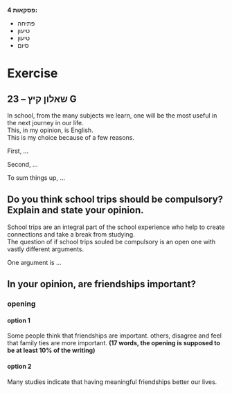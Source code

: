 **4 פסקאות:**
- פתיחה
- טיעון
- טיעון
- סיום

# Exercise
## שאלון קיץ – 23 G

In school, from the many subjects we learn, one will be the most useful in the next journey in our life.  
This, in my opinion, is English.  
This is my choice because of a few reasons.

First, …

Second, …

To sum things up, …

## Do you think school trips should be compulsory? Explain and state your opinion.

School trips are an integral part of the school experience who help to create connections and take a break from studying.  
The question of if school trips souled be compulsory is an open one with vastly different arguments.

One argument is …

## In your opinion, are friendships important?
### opening
#### option 1
Some people think that friendships are important. others, disagree and feel that family ties are more important. 
**(17 words, the opening is supposed to be at least 10% of the writing)**
#### option 2
Many studies indicate that having meaningful friendships better our lives.
